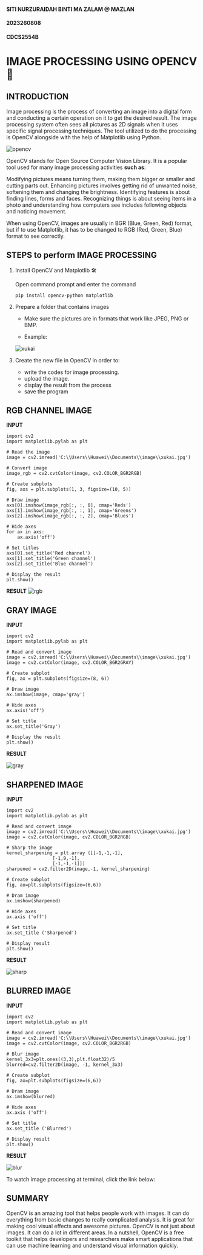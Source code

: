 #### SITI NURZURAIDAH BINTI MA ZALAM @ MAZLAN
#### 2023260808
#### CDCS2554B

# IMAGE PROCESSING USING OPENCV📸

## **INTRODUCTION**

Image processing is the process of converting an image into a digital form and conducting a certain operation on it to get the desired result.  The image processing system often sees all pictures as 2D signals when it uses specific signal processing techniques. The tool utilized to do the processing is OpenCV alongside with the help of Matplotlib using Python. 

![opencv](https://github.com/user-attachments/assets/dd950662-bca0-4562-9a52-da48be435a8f)

OpenCV stands for Open Source Computer Vision Library. It is a popular tool used for many image processing activities **such as**: 

Modifying pictures means turning them, making them bigger or smaller and cutting parts out. Enhancing pictures involves getting rid of unwanted noise, softening them and changing the brightness. Identifying features is about finding lines, forms and faces. Recognizing things is about seeing items in a photo and understanding how computers see includes following objects and noticing movement.

When using OpenCV, images are usually in BGR (Blue, Green, Red) format, but if to use Matplotlib, it has to be changed to RGB (Red, Green, Blue) format to see correctly.

## **STEPS to perform IMAGE PROCESSING**

1. Install OpenCV and Matplotlib 🛠️

   Open command prompt and enter the command

   `pip install opencv-python matplotlib`

2. Prepare a folder that contains images

   - Make sure the pictures are in formats that work like JPEG, PNG or BMP.

   - Example:
     
	![xukai](https://github.com/user-attachments/assets/2717d9fb-3804-4457-b2bd-e2dcd8990f0c)

3. Create the new file in OpenCV in order to:
   - write the codes for image processing.
   - upload the image.
   - display the result from the process
   - save the program
## **RGB CHANNEL IMAGE**
**INPUT**
```
import cv2
import matplotlib.pylab as plt

# Read the image
image = cv2.imread('C:\\Users\\Huawei\\Documents\\image\\xukai.jpg')

# Convert image
image_rgb = cv2.cvtColor(image, cv2.COLOR_BGR2RGB)

# Create subplots
fig, axs = plt.subplots(1, 3, figsize=(10, 5))

# Draw image
axs[0].imshow(image_rgb[:, :, 0], cmap='Reds')
axs[1].imshow(image_rgb[:, :, 1], cmap='Greens')
axs[2].imshow(image_rgb[:, :, 2], cmap='Blues')

# Hide axes
for ax in axs:
    ax.axis('off')

# Set titles
axs[0].set_title('Red channel')
axs[1].set_title('Green channel')
axs[2].set_title('Blue channel')

# Display the result
plt.show()
```
**RESULT**
![rgb](https://github.com/user-attachments/assets/710edf62-9f40-418f-a35f-48faca2d2850)

## **GRAY IMAGE**
**INPUT**
```
import cv2
import matplotlib.pylab as plt

# Read and convert image
image = cv2.imread('C:\\Users\\Huawei\\Documents\\image\\xukai.jpg')
image = cv2.cvtColor(image, cv2.COLOR_BGR2GRAY)

# Create subplot
fig, ax = plt.subplots(figsize=(8, 6))

# Draw image
ax.imshow(image, cmap='gray')

# Hide axes
ax.axis('off')

# Set title
ax.set_title('Gray')

# Display the result
plt.show()
```
**RESULT**

![gray](https://github.com/user-attachments/assets/9df37751-65af-4ba6-a707-a5a98fe8452d)

## **SHARPENED IMAGE**
**INPUT**
```
import cv2
import matplotlib.pylab as plt

# Read and convert image
image = cv2.imread('C:\\Users\\Huawei\\Documents\\image\\xukai.jpg')
image = cv2.cvtColor(image, cv2.COLOR_BGR2RGB)

# Sharp the image
kernel_sharpening = plt.array ([[-1,-1,-1],
			     [-1,9,-1],
			     [-1,-1,-1]])
sharpened = cv2.filter2D(image,-1, kernel_sharpening)

# Create subplot
fig, ax=plt.subplots(figsize=(6,6))

# Dram image
ax.imshow(sharpened)

# Hide axes
ax.axis ('off')

# Set title
ax.set_title ('Sharpened')

# Display result
plt.show()
```
**RESULT**

![sharp](https://github.com/user-attachments/assets/66bb43f5-b00e-4fe8-b4fc-35635d397c81)

## **BLURRED IMAGE**
**INPUT**
```
import cv2
import matplotlib.pylab as plt

# Read and convert image
image = cv2.imread('C:\\Users\\Huawei\\Documents\\image\\xukai.jpg')
image = cv2.cvtColor(image, cv2.COLOR_BGR2RGB)

# Blur image
kernel_3x3=plt.ones((3,3),plt.float32)/5 
blurred=cv2.filter2D(image, -1, kernel_3x3)

# Create subplot
fig, ax=plt.subplots(figsize=(6,6))

# Dram image
ax.imshow(blurred)

# Hide axes
ax.axis ('off')

# Set title
ax.set_title ('Blurred')

# Display result
plt.show()
```
**RESULT**

![blur](https://github.com/user-attachments/assets/090b4c49-5534-4a81-a0a3-a725f1414db6)

To watch image processing at terminal, click the link below: 

## **SUMMARY**
OpenCV is an amazing tool that helps people work with images. It can do everything from basic changes to really complicated analysis. It is great for making cool visual effects and awesome pictures. OpenCV is not just about images. It can do a lot in different areas. In a nutshell, OpenCV is a free toolkit that helps developers and researchers make smart applications that can use machine learning and understand visual information quickly.
